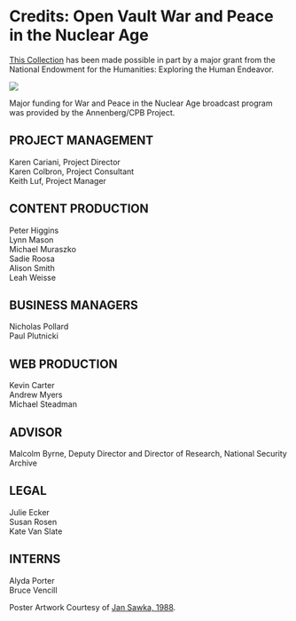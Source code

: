 # Credits: Open Vault War and Peace in the Nuclear Age
  
[This Collection](/catalog/wpna-wpna-war-and-peace-in-the-nuclear-age)
has been made possible in part by a major grant from the 
National Endowment for the Humanities: Exploring the Human Endeavor.

[![](https://s3.amazonaws.com/openvault.wgbh.org/logos/NEH.jpg)](http://www.neh.gov)
 
Major funding for War and Peace in the Nuclear Age broadcast program was provided by the Annenberg/CPB Project.

## PROJECT MANAGEMENT
Karen Cariani, Project Director<br/>
Karen Colbron, Project Consultant<br/>
Keith Luf, Project Manager<br/>

## CONTENT PRODUCTION
Peter Higgins<br/>
Lynn Mason<br/>
Michael Muraszko<br/>
Sadie Roosa<br/>
Alison Smith<br/>
Leah Weisse<br/>

## BUSINESS MANAGERS
Nicholas Pollard<br/>
Paul Plutnicki<br/>

## WEB PRODUCTION
Kevin Carter<br/>
Andrew Myers<br/>
Michael Steadman<br/>

## ADVISOR
Malcolm Byrne, Deputy Director and Director of Research, National Security Archive

## LEGAL
Julie Ecker<br/>
Susan Rosen<br/>
Kate Van Slate<br/>

## INTERNS
Alyda Porter<br/>
Bruce Vencill<br/>
  
Poster Artwork Courtesy of [Jan Sawka, 1988](http://www.jansawka.com/).
  
